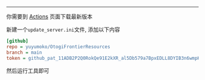 
---

你需要到 [Actions](https://github.com/yuyumoko/otogi-frontier-updater/actions) 页面下载最新版本

新建一个`update_server.ini`文件, 添加以下内容

```ini
[github]
repo = yuyumoko/OtogiFrontierResources
branch = main
token = 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
```

然后运行工具即可